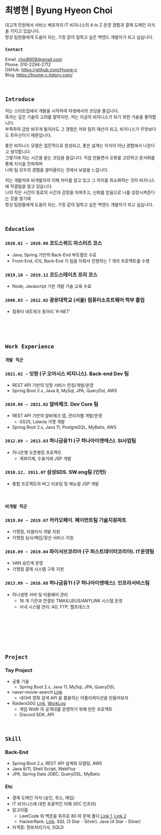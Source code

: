 # 최병현 | Byung Hyeon Choi

대고객 민원에서 서비스 배포까지 IT 비지니스의 A to Z 운영 경험과 결제 도메인 지식을 가지고 있습니다.  
항상 팀원들에게 도움이 되는, 가장 같이 일하고 싶은 백엔드 개발자가 되고 싶습니다.  

### `Contact`

Email. <choi8608@gmail.com>  
Phone. 010-2294-2712  
GitHub. <https://github.com/Hyune-c>  
Blog. <https://hyune-c.tistory.com/>

<br>

## `Introduce`

저는 스타트업에서 개발을 시작하여 야생에서의 코딩을 즐깁니다.  
혹자는 깊은 기술의 고려를 말하지만, 저는 지금의 비지니스가 되기 위한 기술을 좋아합니다.  
부족하여 금방 바꾸게 될지라도 그 경험은 저와 팀의 재산이 되고, 비지니스가 무엇보다도 최우선이기 때문입니다.

좋은 비지니스 모델은 점진적으로 완성되고, 좋은 설계는 지식이 아닌 경험에서 나온다고 생각합니다.  
그렇기에 저는 시간을 쏟는 코딩을 즐깁니다. 직접 만들면서 오류를 고민하고 문서화를 통해 지식을 전파하며  
나와 팀 모두의 경험을 끌어올리는 것에서 보람을 느낍니다.

저는 개발자와 비개발자의 이해 차이를 알고 있고 그 차이를 최소화하는 것이 비지니스에 직결됨을 알고 있습니다.  
나의 작은 시간이 동료의 시간과 감정을 아껴주고, 신뢰를 얻음으로 나를 성장시켜준다는 것을 알기에  
항상 팀원들에게 도움이 되는, 가장 같이 일하고 싶은 백엔드 개발자가 되고 싶습니다.  

<br>

## `Education`

### `2020.01 ~ 2020.06` 코드스쿼드 마스터즈 코스

- Java, Spring 기반의 Back-End 부트캠프 수료
- Front-End, iOS, Back-End 가 팀을 이뤄서 진행하는 7 개의 프로젝트를 수행

### `2019.10 ~ 2019.12` 코드스테이츠 프리 코스

- Node, Javascript 기반 개발 기술 교육 수료

### `2006.03 ~ 2012.02` 광운대학교 (서울) 컴퓨터소프트웨어 학부 졸업

- 컴퓨터 네트워크 동아리 'K-NET'

<br>
<br>
<br>

## `Work Experience`

### `개발 직군`

### `2021.02 ~` 잇땅 (구 오아시스 비지니스). Back-end Dev 팀

- REST API 기반의 잇땅 서비스 런칭/개발/운영
- Spring Boot 2.x, Java 8, MySql, JPA, QueryDsl, AWS

### `2020.08 ~ 2021.02` 알바체크. Dev Core 팀

- REST API 기반의 알바체크 앱, 관리자웹 개발/운영
  - GS25, Lalavla 가맹 개발
- Spring Boot 2.x, Java 11, PostgreSQL, MyBatis, AWS

### `2012.09 ~ 2013.03` 하나금융TI (구 하나아이엔에스). SI사업팀

- 하나은행 오픈뱅킹 프로젝트
  - 계좌이체, 수표거래 JSP 개발

### `2010.12, 2011.07` 삼성SDS. SW.eng팀 (인턴)

- 통합 프로젝트의 버그 리포팅 및 매뉴얼 JSP 개발

<br>

### `비개발 직군`

### `2019.04 ~ 2019.07` 카카오페이. 페이먼트팀 기술지원파트

- 가맹점, 리셀러사 개발 지원
- 가맹점 심사/매입/정산 서비스 지원

### `2016.09 ~ 2019.04` 파이서브코리아 (구 퍼스트데이터코리아). IT운영팀

- VAN 승인계 운영
- 가맹점 결제 시스템 구축 지원

### `2013.09 ~ 2016.08` 하나금융TI (구 하나아이엔에스). 인프라서비스팀

- 하나생명 서버 및 미들웨어 관리
  - 16 개 기관과 연결된 TMAX/JEUS/ANYLINK 시스템 운영
  - 사내 시스템 관리: AD, FTP, 헬프데스크

<br>
<br>
<br>
<br>
<br>
<br>

## `Project`

### Toy Project

- 공통 기술
  - Spring Boot 2.x, Java 11, MySql, JPA, QueryDSL
- naver-movie-search [Link](https://github.com/Hyune-c/naver-movie-search)
  - 네이버 영화 검색 API 을 활용하는 어플리케이션을 만들어보자
- Raiders50G [Link](https://github.com/Hyune-c/raider50g), [WorkLog](https://github.com/Hyune-c/raider50g/wiki/Work-Log-%234)
  - 게임 WoW 의 공격대를 운영하기 위해 만든 프로젝트
  - Discord SDK, API

<br>

## `Skill`

### Back-End

- Spring Boot 2.x, REST API 설계와 모델링, AWS
- Java 8/11, Shell Script, WebFlux
- JPA, Spring Data JDBC, QueryDSL, MyBatis

### Etc

- 결제 도메인 지식 (승인, 취소, 매입)
- IT 비지니스에 대한 포괄적인 이해 (IDC 인프라)
- 알고리즘
  - LeetCode 와 백준을 위주로 80 여 문제 풀이 [Link 1](https://github.com/Hyune-c/algorithm-legacy), [Link 2](https://github.com/Hyune-c/algorithm)
  - HackerRank. [Link](https://www.hackerrank.com/choi8608). SQL (3 Star - Silver). Java (4 Star - Silver)
- 자격증: 정보처리기사, SQLD
